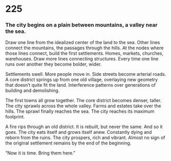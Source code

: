 # 225

### The city begins on a plain between mountains, a valley near the sea.

Draw one line from the idealized center of the land to the sea. Other lines connect the mountains, the passages through the hills. At the nodes where those lines connect, build the first settlements. Homes, markets, churches, warehouses. Draw more lines connecting structures. Every time one line runs over another they become bolder, wider.

Settlements swell. More people move in. Side streets become arterial roads. A core district springs up from one old village, overlaying new geometry that doesn’t quite fit the land. Interference patterns over generations of building and demolishing.

The first towns all grow together. The core district becomes denser, taller. The city sprawls across the whole valley. Farms and estates take over the hills. The sprawl finally reaches the sea. The city reaches its maximum footprint.

A fire rips through an old district. It is rebuilt, but never the same. And so it goes. The city eats itself and grows itself anew. Constantly dying and reborn from the ruins. The city prospers, rich and vibrant. Almost no sign of the original settlement remains by the end of the beginning. 

“Now it is time. Bring them here.”